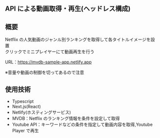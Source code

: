 ## API による動画取得・再生(ヘッドレス構成)

## 概要

Netflix の人気動画のジャンル別ランキングを取得して各タイトルイメージを設置  
クリックでミニプレイヤーにて動画再生を行う

URL：https://mvdb-sample-app.netlify.app

※音量や動画の制御を切ってあるので注意

## 使用技術

- Typescript
- Next.js(React)
- Netlify(ホスティングサービス)
- MVDB：Netflix のランキング情報を条件を設定して取得
- Youtube API：キーワードなどの条件を指定して動画内容を取得,Youtube Player で再生

